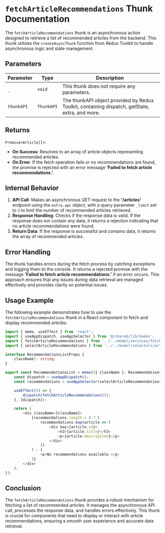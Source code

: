 # `fetchArticleRecommendations` Thunk Documentation

The `fetchArticleRecommendations` thunk is an asynchronous action designed to retrieve a list of recommended articles from the backend. This thunk utilizes the `createAsyncThunk` function from Redux Toolkit to handle asynchronous logic and state management.

## Parameters

| Parameter | Type                | Description                                                                                  |
|-----------|---------------------|----------------------------------------------------------------------------------------------|
| `_`       | `void`              | This thunk does not require any parameters.                                                  |
| `thunkAPI`| `ThunkAPI`          | The thunkAPI object provided by Redux Toolkit, containing dispatch, getState, extra, and more. |

## Returns

`Promise<Article[]>`:
- **On Success**: Resolves to an array of article objects representing recommended articles.
- **On Error**: If the fetch operation fails or no recommendations are found, the promise is rejected with an error message **'Failed to fetch article recommendations.'**.

## Internal Behavior
1. **API Call**: Makes an asynchronous GET request to the **'/articles'** endpoint using the `extra.api` object, with a query parameter `_limit` set to `3` to limit the number of recommended articles retrieved.
2. **Response Handling**: Checks if the response data is valid. If the response does not contain any data, it returns a rejection indicating that no article recommendations were found.
3. **Return Data**: If the response is successful and contains data, it returns the array of recommended articles.

## Error Handling

The thunk handles errors during the fetch process by catching exceptions and logging them to the console. It returns a rejected promise with the message **'Failed to fetch article recommendations.'** if an error occurs. This approach ensures that any issues during data retrieval are managed effectively and provides clarity on potential issues.

## Usage Example

The following example demonstrates how to use the `fetchArticleRecommendations` thunk in a React component to fetch and display recommended articles.

```typescript jsx
import { memo, useEffect } from 'react';
import { useAppDispatch, useAppSelector } from '@/shared/lib/hooks';
import { fetchArticleRecommendations } from '../../model/services/fetchArticleRecommendations';
import { selectArticleRecommendations } from '../../model/selectors/articleRecommendationsSelectors';

interface RecommendationsListProps {
    className?: string;
}

export const RecommendationsList = memo(({ className }: RecommendationsListProps) => {
    const dispatch = useAppDispatch();
    const recommendations = useAppSelector(selectArticleRecommendations);

    useEffect(() => {
        dispatch(fetchArticleRecommendations());
    }, [dispatch]);

    return (
        <div className={className}>
            {recommendations.length > 0 ? (
                recommendations.map(article => (
                    <div key={article.id}>
                        <h3>{article.title}</h3>
                        <p>{article.description}</p>
                    </div>
                ))
            ) : (
                <p>No recommendations available.</p>
            )}
        </div>
    );
});
```
## Conclusion
The `fetchArticleRecommendations` thunk provides a robust mechanism for fetching a list of recommended articles. It manages the asynchronous API call, processes the response data, and handles errors effectively. This thunk is crucial for components that need to display or interact with article recommendations, ensuring a smooth user experience and accurate data retrieval.
